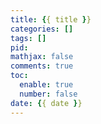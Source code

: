 ```yaml
---
title: {{ title }}
categories: []
tags: []
pid:
mathjax: false
comments: true
toc:
  enable: true
  number: false
date: {{ date }}
---
```


<!-- more -->
